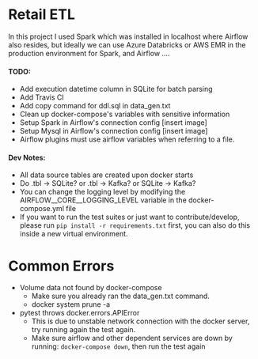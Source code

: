 # Retail ETL

In this project I used Spark which was installed in localhost where Airflow also resides,
but ideally we can use Azure Databricks or AWS EMR in the production environment for Spark,
and Airflow ....

#### TODO:
* Add execution datetime column in SQLite for batch parsing
* Add Travis CI
* Add copy command for ddl.sql in data_gen.txt
* Clean up docker-compose's variables with sensitive information
* Setup Spark in Airflow's connection config [insert image]
* Setup Mysql in Airflow's connection config [insert image]
* Airflow plugins must use airflow variables when referring to a file.

#### Dev Notes:
* All data source tables are created upon docker starts
* Do .tbl -> SQLite? or .tbl -> Kafka? or SQLite -> Kafka?
* You can change the logging level by modifying the AIRFLOW__CORE__LOGGING_LEVEL variable
in the docker-compose.yml file
* If you want to run the test suites or just want to contribute/develop,
  please run `pip install -r requirements.txt` first,
  you can also do this inside a new virtual environment.

# Common Errors
* Volume data not found by docker-compose
    * Make sure you already ran the data_gen.txt command.
    * docker system prune -a
* pytest throws docker.errors.APIError
    * This is due to unstable network connection with the docker server,
      try running again the test again.
    * Make sure airflow and other dependent services are down by running:
    `docker-compose down`, then run the test again
      